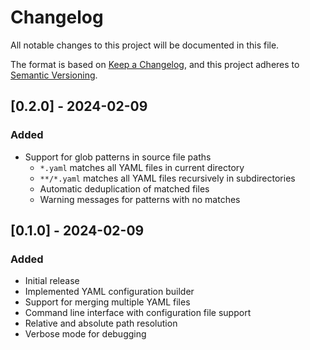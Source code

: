 # Changelog

All notable changes to this project will be documented in this file.

The format is based on [Keep a Changelog](https://keepachangelog.com/en/1.0.0/),
and this project adheres to [Semantic Versioning](https://semver.org/spec/v2.0.0.html).

## [0.2.0] - 2024-02-09

### Added
- Support for glob patterns in source file paths
  - `*.yaml` matches all YAML files in current directory
  - `**/*.yaml` matches all YAML files recursively in subdirectories
  - Automatic deduplication of matched files
  - Warning messages for patterns with no matches

## [0.1.0] - 2024-02-09

### Added
- Initial release
- Implemented YAML configuration builder
- Support for merging multiple YAML files
- Command line interface with configuration file support
- Relative and absolute path resolution
- Verbose mode for debugging
